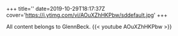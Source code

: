 +++
title=''
date=2019-10-29T18:17:37Z
cover='https://i.ytimg.com/vi/AOuXZhHKPbw/sddefault.jpg'
+++

All content belongs to GlennBeck.
{{< youtube AOuXZhHKPbw >}}
